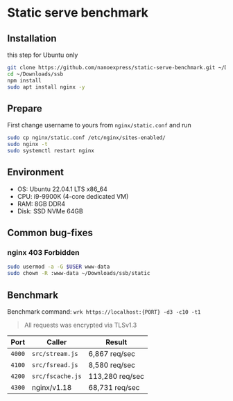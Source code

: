 # Static serve benchmark

## Installation

this step for Ubuntu only

```sh
git clone https://github.com/nanoexpress/static-serve-benchmark.git ~/Downloads/ssb
cd ~/Downloads/ssb
npm install
sudo apt install nginx -y
```

## Prepare

First change username to yours from `nginx/static.conf` and run

```sh
sudo cp nginx/static.conf /etc/nginx/sites-enabled/
sudo nginx -t
sudo systemctl restart nginx
```

## Environment

- OS: Ubuntu 22.04.1 LTS x86_64
- CPU: i9-9900K (4-core dedicated VM)
- RAM: 8GB DDR4
- Disk: SSD NVMe 64GB

## Common bug-fixes

### nginx 403 Forbidden

```sh
sudo usermod -a -G $USER www-data
sudo chown -R :www-data ~/Downloads/ssb/static
```

## Benchmark

Benchmark command: `wrk https://localhost:{PORT} -d3 -c10 -t1`

> All requests was encrypted via TLSv1.3

| Port   | Caller           | Result          |
| ------ | ---------------- | --------------- |
| `4000` | `src/stream.js`  | 6,867 req/sec   |
| `4100` | `src/fsread.js`  | 8,580 req/sec   |
| `4200` | `src/fscache.js` | 113,280 req/sec |
| `4300` | nginx/v1.18      | 68,731 req/sec  |
